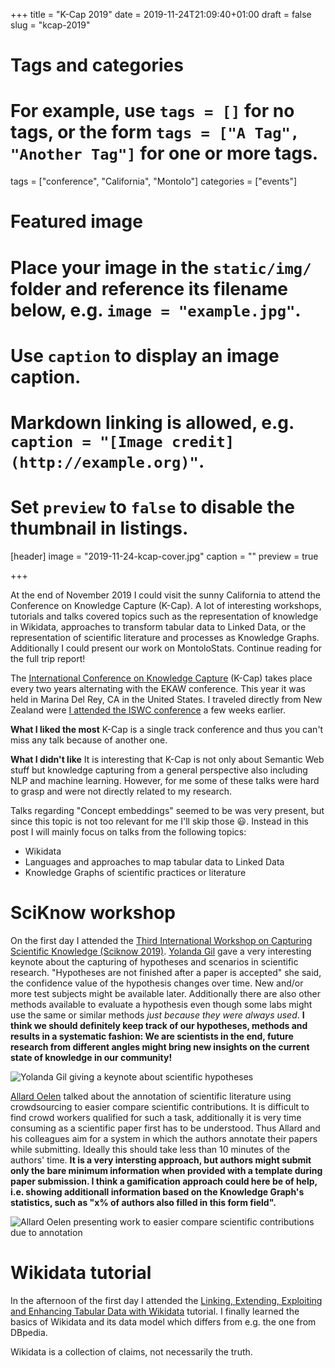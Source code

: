 +++
title = "K-Cap 2019"
date = 2019-11-24T21:09:40+01:00
draft = false
slug = "kcap-2019"

# Tags and categories
# For example, use `tags = []` for no tags, or the form `tags = ["A Tag", "Another Tag"]` for one or more tags.
tags = ["conference", "California", "Montolo"]
categories = ["events"]

# Featured image
# Place your image in the `static/img/` folder and reference its filename below, e.g. `image = "example.jpg"`.
# Use `caption` to display an image caption.
#   Markdown linking is allowed, e.g. `caption = "[Image credit](http://example.org)"`.
# Set `preview` to `false` to disable the thumbnail in listings.
[header]
image = "2019-11-24-kcap-cover.jpg"
caption = ""
preview = true

+++

At the end of November 2019 I could visit the sunny California to attend the Conference on Knowledge Capture (K-Cap).
A lot of interesting workshops, tutorials and talks covered topics such as the representation of knowledge in Wikidata,
approaches to transform tabular data to Linked Data, or the representation of scientific literature and processes as Knowledge Graphs.
Additionally I could present our work on MontoloStats. Continue reading for the full trip report!

<!--more-->

The [International Conference on Knowledge Capture](http://www.k-cap.org/2019/index.html) (K-Cap) takes place every two years alternating with the EKAW conference.
This year it was held in Marina Del Rey, CA in the United States.
I traveled directly from New Zealand were [I attended the ISWC conference](https://sven-lieber.org/en/2019/11/05/iswc-2019/) a few weeks earlier.

**What I liked the most**
K-Cap is a single track conference and thus you can't miss any talk because of another one.

**What I didn't like**
It is interesting that K-Cap is not only about Semantic Web stuff but knowledge capturing from a general perspective also including NLP and machine learning.
However, for me some of these talks were hard to grasp and were not directly related to my research.

Talks regarding "Concept embeddings" seemed to be was very present, but since this topic is not too relevant for me I'll skip those :smiley:.
Instead in this post I will mainly focus on talks from the following topics:

* Wikidata
* Languages and approaches to map tabular data to Linked Data
* Knowledge Graphs of scientific practices or literature


# SciKnow workshop
On the first day I attended the [Third International Workshop on Capturing Scientific Knowledge (Sciknow 2019)](https://sciknow.github.io/sciknow2019/).
[Yolanda Gil](https://twitter.com/yolandagil) gave a very interesting keynote about the capturing of hypotheses and scenarios in scientific research.
"Hypotheses are not finished after a paper is accepted" she said, the confidence value of the hypothesis changes over time.
New and/or more test subjects might be available later.
Additionally there are also other methods available to evaluate a hypothesis even though some labs might use the same or similar methods *just because they were always used*.
**I think we should definitely keep track of our hypotheses, methods and results in a systematic fashion: We are scientists in the end, future research from different angles might bring new insights on the current state of knowledge in our community!**

![Yolanda Gil giving a keynote about scientific hypotheses](/img/2019-11-24-kcap-yolanda-gil-keynote.jpg)

[Allard Oelen](https://www.tib.eu/en/research-development/data-science-digital-libraries/staff/allard-oelen/) talked about the annotation of scientific literature
using crowdsourcing to easier compare scientific contributions.
It is difficult to find crowd workers qualified for such a task, additionally it is very time consuming as a scientific paper first has to be understood.
Thus Allard and his colleagues aim for a system in which the authors annotate their papers while submitting.
Ideally this should take less than 10 minutes of the authors' time.
**It is a very intersting approach, but authors might submit only the bare minimum information when provided with a template during paper submission.
I think a gamification approach could here be of help, i.e. showing additionall information based on the Knowledge Graph's statistics,
such as "x% of authors also filled in this form field".**

![Allard Oelen presenting work to easier compare scientific contributions due to annotation](/img/2019-11-24-kcap-allard-oelen-annotation.jpg)

# Wikidata tutorial

In the afternoon of the first day I attended the [Linking, Extending, Exploiting and Enhancing Tabular Data with Wikidata](https://knowledgecaptureanddiscovery.github.io/Tutorials/T2WML-K-CAP2019/) tutorial.
I finally learned the basics of Wikidata and its data model which differs from e.g. the one from DBpedia.

Wikidata is a collection of claims, not necessarily the truth.



